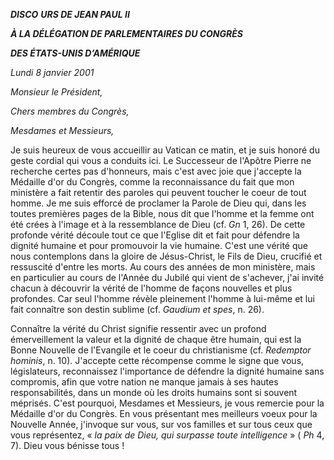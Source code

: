 ***DISCO*** ***URS DE JEAN PAUL II***

***À LA DÉLÉGATION DE PARLEMENTAIRES DU CONGRÈS***

***DES ÉTATS-UNIS D’AMÉRIQUE***

*Lundi 8 janvier 2001*

*Monsieur le Président,*

*Chers membres du Congrès,*

*Mesdames et Messieurs,*

Je suis heureux de vous accueillir au Vatican ce matin, et je suis honoré du geste cordial qui vous a conduits ici. Le Successeur de l'Apôtre Pierre ne recherche certes pas d'honneurs, mais c'est avec joie que j'accepte la Médaille d'or du Congrès, comme la reconnaissance du fait que mon ministère a fait retentir des paroles qui peuvent toucher le coeur de tout homme. Je me suis efforcé de proclamer la Parole de Dieu qui, dans les toutes premières pages de la Bible, nous dit que l'homme et la femme ont été crées à l'image et à la ressemblance de Dieu (cf. *Gn* 1, 26). De cette profonde vérité découle tout ce que l'Eglise dit et fait pour défendre la dignité humaine et pour promouvoir la vie humaine. C'est une vérité que nous contemplons dans la gloire de Jésus-Christ, le Fils de Dieu, crucifié et ressuscité d'entre les morts. Au cours des années de mon ministère, mais en particulier au cours de l'Année du Jubilé qui vient de s'achever, j'ai invité chacun à découvrir la vérité de l'homme de façons nouvelles et plus profondes. Car seul l'homme révèle pleinement l'homme à lui-même et lui fait connaître son destin sublime (cf. *Gaudium et spes*, n. 26).

Connaître la vérité du Christ signifie ressentir avec un profond émerveillement la valeur et la dignité de chaque être humain, qui est la Bonne Nouvelle de l'Evangile et le coeur du christianisme (cf. *Redemptor hominis*, n. 10).  J'accepte cette récompense comme le signe que vous, législateurs, reconnaissez l'importance de défendre la dignité humaine sans compromis, afin que votre nation ne manque jamais à ses hautes responsabilités, dans un monde où les droits humains sont si souvent méprisés. C'est pourquoi, Mesdames et Messieurs, je vous remercie pour la Médaille d'or du Congrès. En vous présentant mes meilleurs voeux pour la Nouvelle Année, j'invoque sur vous, sur vos familles et sur tous ceux que vous représentez, « *la paix de Dieu, qui surpasse toute intelligence* » ( *Ph* 4, 7). Dieu vous bénisse tous !